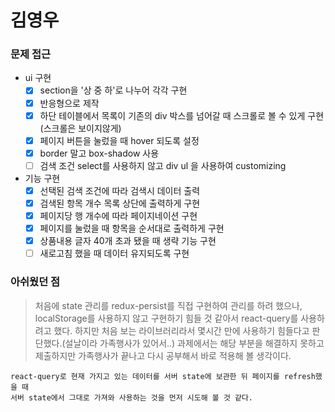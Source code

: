 # 김영우
### 문제 접근
- ui 구현
  - [x] section을 '상 중 하'로 나누어 각각 구현
  - [x] 반응형으로 제작
  - [x] 하단 테이블에서 목록이 기존의 div 박스를 넘어갈 때 스크롤로 볼 수 있게 구현 (스크롤은 보이지않게)
  - [x] 페이지 버튼을 눌렀을 때 hover 되도록 설정
  - [x] border 말고 box-shadow 사용
  - [ ] 검색 조건 select를 사용하지 않고 div ul 을 사용하여 customizing
- 기능 구현
   - [x] 선택된 검색 조건에 따라 검색시 데이터 출력
   - [x] 검색된 항목 개수 목록 상단에 출력하게 구현
   - [x] 페이지당 행 개수에 따라 페이지네이션 구현
   - [x] 페이지를 눌렀을 때 항목을 순서대로 출력하게 구현
   - [x] 상품내용 글자 40개 초과 됐을 때 생략 기능 구현
   - [ ] 새로고침 했을 때 데이터 유지되도록 구현
### 아쉬웠던 점
> 처음에 state 관리를 redux-persist를 직접 구현하여 관리를 하려 했으나, localStorage를 사용하지 않고 구현하기 힘들 것 같아서 react-query를 사용하려고 했다. 하지만 처음 보는 라이브러리라서 몇시간 만에 사용하기 힘들다고 판단했다.(설날이라 가족행사가 있어서..) 과제에서는 해당 부분을 해결하지 못하고 제출하지만 가족행사가 끝나고 다시 공부해서 바로 적용해 볼 생각이다.
```
react-query로 현재 가지고 있는 데이터를 서버 state에 보관한 뒤 페이지를 refresh했을 때
서버 state에서 그대로 가져와 사용하는 것을 먼저 시도해 볼 것 같다.
```

